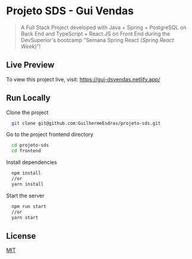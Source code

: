 # Projeto SDS - Gui Vendas

> A Full Stack Project developed with Java + Spring + PostgreSQL on Back End and TypeScript + React.JS on Front End during the DevSuperior's bootcamp "Semana Spring React (*Spring React Week*)"!


## Live Preview

To view this project live, visit: https://gui-dsvendas.netlify.app/


## Run Locally

Clone the project

```bash
  git clone git@github.com:GuilhermeEsdras/projeto-sds.git
```

Go to the project frontend directory

```bash
  cd projeto-sds
  cd frontend
```

Install dependencies

```bash
  npm install
  //or
  yarn install
```

Start the server

```bash
  npm run start
  //or
  yarn start
```


## License

[MIT](https://choosealicense.com/licenses/mit/)

